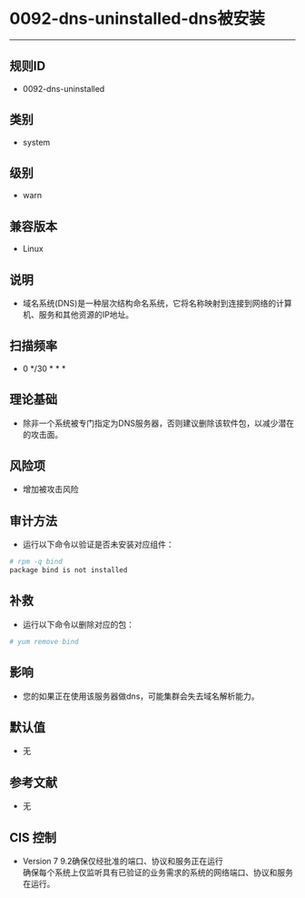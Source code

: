 # 0092-dns-uninstalled-dns被安装
---

## 规则ID

- 0092-dns-uninstalled


## 类别

- system


## 级别

- warn


## 兼容版本


- Linux




## 说明


- 域名系统(DNS)是一种层次结构命名系统，它将名称映射到连接到网络的计算机、服务和其他资源的IP地址。



## 扫描频率
- 0 */30 * * *

## 理论基础


- 除非一个系统被专门指定为DNS服务器，否则建议删除该软件包，以减少潜在的攻击面。






## 风险项


- 增加被攻击风险



## 审计方法
- 运行以下命令以验证是否未安装对应组件：
```bash
# rpm -q bind
package bind is not installed
```



## 补救
- 运行以下命令以删除对应的包：
```bash
# yum remove bind
```



## 影响


- 您的如果正在使用该服务器做dns，可能集群会失去域名解析能力。




## 默认值


- 无




## 参考文献


- 无



## CIS 控制


- Version 7
  9.2确保仅经批准的端口、协议和服务正在运行  
  确保每个系统上仅监听具有已验证的业务需求的系统的网络端口、协议和服务在运行。



